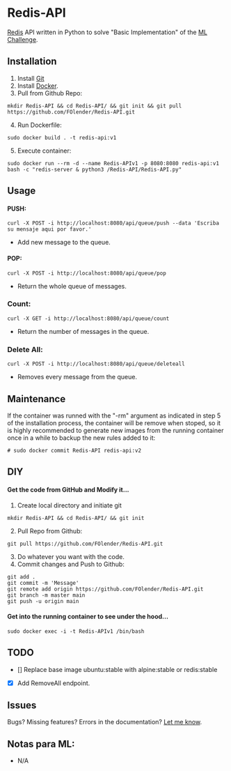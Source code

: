 # Redis-API

[Redis](https://redis.io/) API written in Python to solve "Basic Implementation" of the [ML Challenge](https://github.com/irt-mercadolibre/challenge_redis_FOlender).

## Installation

1.  Install [Git](https://git-scm.com/downloads)
2.  Install [Docker](https://www.docker.io/).
3.  Pull from Github Repo:
```
mkdir Redis-API && cd Redis-API/ && git init && git pull https://github.com/FOlender/Redis-API.git
```
4.  Run Dockerfile:
```
sudo docker build . -t redis-api:v1
```
5. Execute container:
``` 
sudo docker run --rm -d --name Redis-APIv1 -p 8080:8080 redis-api:v1 bash -c "redis-server & python3 /Redis-API/Redis-API.py"
```

## Usage

#### PUSH:
```
curl -X POST -i http://localhost:8080/api/queue/push --data 'Escriba su mensaje aqui por favor.'
```
- Add new message to the queue.

#### POP:
```
curl -X POST -i http://localhost:8080/api/queue/pop
```
- Return the whole queue of messages.

### Count:
```
curl -X GET -i http://localhost:8080/api/queue/count
```
- Return the number of messages in the queue.

### Delete All:
```
curl -X POST -i http://localhost:8080/api/queue/deleteall
```
- Removes every message from the queue.

## Maintenance

If the container was runned with the "-rm" argument as indicated in step 5 of the installation process, the container will be remove when stoped, so it is highly recommended to generate new images from the running container once in a while to backup the new rules added to it:
```
# sudo docker commit Redis-API redis-api:v2
```

## DIY

#### Get the code from GitHub and Modify it...

1.  Create local directory and initiate git
```
mkdir Redis-API && cd Redis-API/ && git init
```
2.  Pull Repo from Github:
```
git pull https://github.com/FOlender/Redis-API.git
```
3. Do whatever you want with the code.
4.  Commit changes and Push to Github:
```
git add .
git commit -m 'Message'
git remote add origin https://github.com/FOlender/Redis-API.git
git branch -m master main
git push -u origin main
```

#### Get into the running container to see under the hood...

```
sudo docker exec -i -t Redis-APIv1 /bin/bash
```

## TODO

- [] Replace base image ubuntu:stable with alpine:stable or redis:stable
- [x] Add RemoveAll endpoint.

## Issues

Bugs? Missing features? Errors in the documentation? [Let me know](https://github.com/FOlender/Redis-API/issues/new).

## Notas para ML:

- N/A

